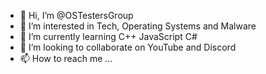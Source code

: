 - 👋 Hi, I’m @OSTestersGroup
- 👀 I’m interested in Tech, Operating Systems and Malware
- 🌱 I’m currently learning C++ JavaScript C#
- 💞️ I’m looking to collaborate on YouTube and Discord
- 📫 How to reach me ...

<!---
OSTestersGroup/OSTestersGroup is a ✨ special ✨ repository because its `README.md` (this file) appears on your GitHub profile.
You can click the Preview link to take a look at your changes.
--->
